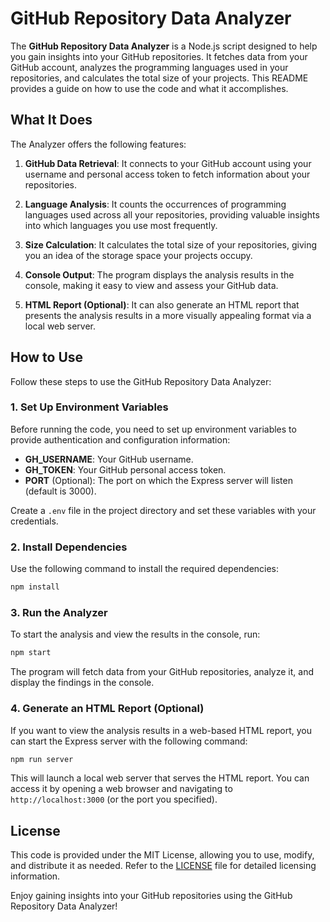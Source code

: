 # GitHub Repository Data Analyzer

The **GitHub Repository Data Analyzer** is a Node.js script designed to help you gain insights into your GitHub repositories. It fetches data from your GitHub account, analyzes the programming languages used in your repositories, and calculates the total size of your projects. This README provides a guide on how to use the code and what it accomplishes.

## What It Does

The Analyzer offers the following features:

1. **GitHub Data Retrieval**: It connects to your GitHub account using your username and personal access token to fetch information about your repositories.

2. **Language Analysis**: It counts the occurrences of programming languages used across all your repositories, providing valuable insights into which languages you use most frequently.

3. **Size Calculation**: It calculates the total size of your repositories, giving you an idea of the storage space your projects occupy.

4. **Console Output**: The program displays the analysis results in the console, making it easy to view and assess your GitHub data.

5. **HTML Report (Optional)**: It can also generate an HTML report that presents the analysis results in a more visually appealing format via a local web server.

## How to Use

Follow these steps to use the GitHub Repository Data Analyzer:

### 1. Set Up Environment Variables

Before running the code, you need to set up environment variables to provide authentication and configuration information:

- **GH_USERNAME**: Your GitHub username.
- **GH_TOKEN**: Your GitHub personal access token.
- **PORT** (Optional): The port on which the Express server will listen (default is 3000).

Create a `.env` file in the project directory and set these variables with your credentials.

### 2. Install Dependencies

Use the following command to install the required dependencies:

```bash
npm install
```

### 3. Run the Analyzer

To start the analysis and view the results in the console, run:

```bash
npm start
```

The program will fetch data from your GitHub repositories, analyze it, and display the findings in the console.

### 4. Generate an HTML Report (Optional)

If you want to view the analysis results in a web-based HTML report, you can start the Express server with the following command:

```bash
npm run server
```

This will launch a local web server that serves the HTML report. You can access it by opening a web browser and navigating to `http://localhost:3000` (or the port you specified).

## License

This code is provided under the MIT License, allowing you to use, modify, and distribute it as needed. Refer to the [LICENSE](LICENSE) file for detailed licensing information.

Enjoy gaining insights into your GitHub repositories using the GitHub Repository Data Analyzer!